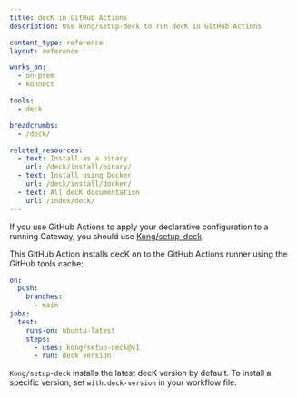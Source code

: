 ```yaml
---
title: decK in GitHub Actions
description: Use kong/setup-deck to run decK in GitHub Actions

content_type: reference
layout: reference

works_on:
  - on-prem
  - konnect

tools:
  - deck

breadcrumbs:
  - /deck/

related_resources:
  - text: Install as a binary
    url: /deck/install/binary/
  - text: Install using Docker
    url: /deck/install/docker/
  - text: All decK documentation
    url: /index/deck/
---
```


If you use GitHub Actions to apply your declarative configuration to a running Gateway, you should use [Kong/setup-deck](https://github.com/kong/setup-deck).

This GitHub Action installs decK on to the GitHub Actions runner using the GitHub tools cache:

```yaml
on:
  push:
    branches:
      - main
jobs:
  test:
    runs-on: ubuntu-latest
    steps:
      - uses: kong/setup-deck@v1
      - run: deck version
```

`Kong/setup-deck` installs the latest decK version by default. To install a specific version, set `with.deck-version` in your workflow file.
